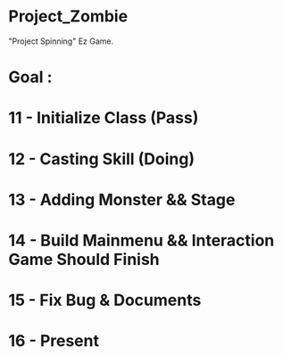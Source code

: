 # Project_Zombie

"Project Spinning"
Ez Game.

# Goal :
# 11 - Initialize Class (Pass)
# 12 - Casting Skill (Doing)
# 13 - Adding Monster && Stage
# 14 - Build Mainmenu && Interaction ****Game Should Finish****
# 15 - Fix Bug & Documents
# 16 - ****Present****
